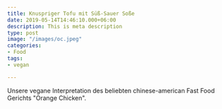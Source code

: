 ```yaml
---
title: Knuspriger Tofu mit Süß-Sauer Soße
date: 2019-05-14T14:46:10.000+06:00
description: This is meta description
type: post
image: "/images/oc.jpeg"
categories:
- Food
tags:
- vegan

---
```

Unsere vegane Interpretation des beliebten chinese-american Fast Food Gerichts "Orange Chicken".